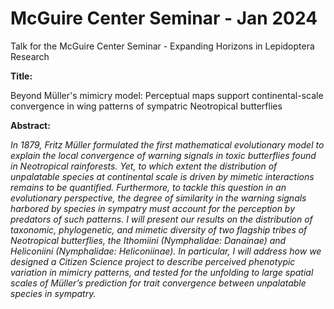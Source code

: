 # McGuire Center Seminar - Jan 2024

Talk for the McGuire Center Seminar - Expanding Horizons in Lepidoptera Research

**Title:**

Beyond Müller's mimicry model: Perceptual maps support continental-scale convergence in wing patterns of sympatric Neotropical butterflies

**Abstract:**

*In 1879, Fritz Müller formulated the first mathematical evolutionary model to explain the local convergence of warning signals in toxic butterflies found in Neotropical rainforests. Yet, to which extent the distribution of unpalatable species at continental scale is driven by mimetic interactions remains to be quantified. Furthermore, to tackle this question in an evolutionary perspective, the degree of similarity in the warning signals harbored by species in sympatry must account for the perception by predators of such patterns. I will present our results on the distribution of taxonomic, phylogenetic, and mimetic diversity of two flagship tribes of Neotropical butterflies, the Ithomiini (Nymphalidae: Danainae) and Heliconiini (Nymphalidae: Heliconiinae). In particular, I will address how we designed a Citizen Science project to describe perceived phenotypic variation in mimicry patterns, and tested for the unfolding to large spatial scales of Müller’s prediction for trait convergence between unpalatable species in sympatry.*
